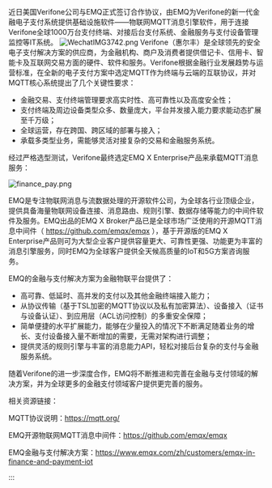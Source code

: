
 近日美国Verifone公司与EMQ正式签订合作协议，由EMQ为Verifone的新一代金融电子支付系统提供基础设施软件——物联网MQTT消息引擎软件，用于连接Verifone全球1000万台支付终端、对接后台支付系统、金融服务与支付设备管理监控等IT系统。
![WechatIMG3742.png](https://static.emqx.net/images/304f683cd9c044522ca9b2b547038dbb.png)
 Verifone（惠尔丰）是全球领先的安全电子支付解决方案的供应商，为金融机构、商户及消费者提供借记卡、信用卡、智能卡及互联网交易方面的硬件、软件和服务。Verifone根据金融行业发展趋势与运营标准，在全新的电子支付方案中选定MQTT作为终端与云端的互联协议，并对MQTT核心系统提出了几个关键性要求：

- 金融交易、支付终端管理要求高实时性、高可靠性以及高度安全性；
- 支付终端及周边设备类型众多、数量庞大，平台并发接入能力要求能动态扩展至千万级；
- 全球运营，存在跨国、跨区域的部署与接入；
- 承载多类型业务，需能够灵活对接复杂的交易和金融服务系统。

经过严格选型测试，Verifone最终选定EMQ X Enterprise产品来承载MQTT消息服务：

![finance_pay.png](https://static.emqx.net/images/0eade3b468d8c8995d4dac111e686920.png)

EMQ是专注物联网消息与流数据处理的开源软件公司，为全球各行业顶级企业，提供具备海量物联网设备连接、消息路由、规则引擎、数据存储等能力的中间件软件及服务。EMQ出品的EMQ X Broker产品已是全球市场广泛使用的开源MQTT消息中间件（ https://github.com/emqx/emqx ），基于开源版的EMQ X Enterprise产品则可为大型企业客户提供容量更大、可靠性更强、功能更为丰富的消息引擎服务，同时EMQ为全球客户提供全天候高质量的IoT和5G方案咨询服务。

EMQ的金融与支付解决方案为金融物联平台提供了：

- 高可靠、低延时、高并发的支付以及其他金融终端接入能力；
- 从协议传输（基于TSL加密的MQTT协议以及私有加密算法）、设备接入（证书与设备认证）、到应用层（ACL访问控制）的多重安全保障；
- 简单便捷的水平扩展能力，能够在少量投入的情况下不断满足随着业务的增长、支付设备接入量不断增加的需要，无需对架构进行调整；
- 提供灵活的规则引擎与丰富的消息能力API，轻松对接后台复杂的支付与金融服务系统。

随着Verifone的进一步深度合作，EMQ将不断推进和完善在金融与支付领域的解决方案，并为全球更多的金融支付领域客户提供更完善的服务。

相关资源链接：

MQTT协议说明：https://mqtt.org/

EMQ开源物联网MQTT消息中间件：https://github.com/emqx/emqx

EMQ金融与支付解决方案：https://www.emqx.com/zh/customers/emqx-in-finance-and-payment-iot

:::
